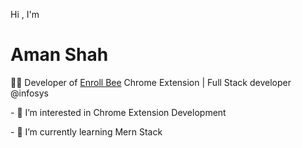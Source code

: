 
<p> Hi , I'm </p><h1>Aman Shah </h1>
<p>🧑‍💻 Developer of <a href="https://chrome.google.com/webstore/detail/enroll-bee-enroll-free-ud/hppioimdgfckhbekbfcglelidfhijkol?hl=en">Enroll Bee</a> Chrome Extension | Full Stack developer @infosys</p>
<p>
    - 👀 I’m interested in Chrome Extension Development
</p>
<p>
     - 🌱 I’m currently learning Mern Stack
</p>





  

<!---
amankshah/amankshah is a ✨ special ✨ repository because its `README.md` (this file) appears on your GitHub profile.
You can click the Preview link to take a look at your changes.
--->
